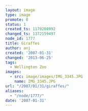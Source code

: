 ```yaml
---
layout: image
type: image
promote: 0
status: 1
created_ts: 1170208992
changed_ts: 1372159497
node_id: 1777
title: Giraffes
author: anj
created: '2007-01-31'
changed: '2013-06-25'
tags:
  - Wellington Zoo
images:
  - src: image/images/IMG_3345.JPG
    name: IMG_3345.JPG
url: "/2007/01/31/giraffes/"
aliases:
  - "/node/1777/"
date: '2007-01-31'
---
```



